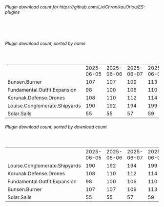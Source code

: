 <h6>Plugin download count for https://github.com/LixiChronikouOriou/ES-plugins</h6><br>
<br>
<h6>Plugin download count, sorted by name</h6><sub><sup><br>
<table>
	<tr>
		<td></td>
		<td>2025-06-05</td>
		<td>2025-06-06</td>
		<td>2025-06-07</td>
		<td>2025-06-08</td>
		<td>2025-06-09</td>
		<td>2025-06-10</td>
		<td>2025-06-11</td>
		<td>today +</td>
	</tr>
	<tr>
		<td>Bunsen.Burner</td>
		<td>107</td>
		<td>107</td>
		<td>109</td>
		<td>113</td>
		<td>119</td>
		<td>121</td>
		<td>121</td>
		<td></td>
	</tr>
	<tr>
		<td>Fundamental.Outfit.Expansion</td>
		<td>98</td>
		<td>100</td>
		<td>106</td>
		<td>110</td>
		<td>119</td>
		<td>121</td>
		<td>122</td>
		<td>+ 1</td>
	</tr>
	<tr>
		<td>Korunak.Defense.Drones</td>
		<td>108</td>
		<td>110</td>
		<td>112</td>
		<td>114</td>
		<td>121</td>
		<td>123</td>
		<td>125</td>
		<td>+ 2</td>
	</tr>
	<tr>
		<td>Louise.Conglomerate.Shipyards</td>
		<td>190</td>
		<td>192</td>
		<td>194</td>
		<td>199</td>
		<td>206</td>
		<td>208</td>
		<td>208</td>
		<td></td>
	</tr>
	<tr>
		<td>Solar.Sails</td>
		<td>55</td>
		<td>55</td>
		<td>57</td>
		<td>59</td>
		<td>67</td>
		<td>69</td>
		<td>71</td>
		<td>+ 2</td>
	</tr>
</table>
</sub></sup>
<h6>Plugin download count, sorted by download count</h6><sub><sup><br>
<table>
	<tr>
		<td></td>
		<td>2025-06-05</td>
		<td>2025-06-06</td>
		<td>2025-06-07</td>
		<td>2025-06-08</td>
		<td>2025-06-09</td>
		<td>2025-06-10</td>
		<td>2025-06-11</td>
		<td>today +</td>
	</tr>
	<tr>
		<td>Louise.Conglomerate.Shipyards</td>
		<td>190</td>
		<td>192</td>
		<td>194</td>
		<td>199</td>
		<td>206</td>
		<td>208</td>
		<td>208</td>
		<td></td>
	</tr>
	<tr>
		<td>Korunak.Defense.Drones</td>
		<td>108</td>
		<td>110</td>
		<td>112</td>
		<td>114</td>
		<td>121</td>
		<td>123</td>
		<td>125</td>
		<td>+ 2</td>
	</tr>
	<tr>
		<td>Fundamental.Outfit.Expansion</td>
		<td>98</td>
		<td>100</td>
		<td>106</td>
		<td>110</td>
		<td>119</td>
		<td>121</td>
		<td>122</td>
		<td>+ 1</td>
	</tr>
	<tr>
		<td>Bunsen.Burner</td>
		<td>107</td>
		<td>107</td>
		<td>109</td>
		<td>113</td>
		<td>119</td>
		<td>121</td>
		<td>121</td>
		<td></td>
	</tr>
	<tr>
		<td>Solar.Sails</td>
		<td>55</td>
		<td>55</td>
		<td>57</td>
		<td>59</td>
		<td>67</td>
		<td>69</td>
		<td>71</td>
		<td>+ 2</td>
	</tr>
</table>
</sub></sup>
